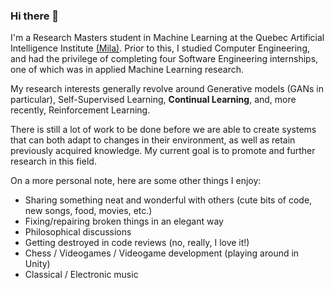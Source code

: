 ### Hi there 👋

<!--
**lebrice/lebrice** is a ✨ _special_ ✨ repository because its `README.md` (this file) appears on your GitHub profile.


- 🔭 I’m currently working on ...
- 🌱 I’m currently learning ...
- 👯 I’m looking to collaborate on ...
- 🤔 I’m looking for help with ...
- 💬 Ask me about ...
- 📫 How to reach me: ...
- ⚡ Fun fact: ...
-->

I'm a Research Masters student in Machine Learning at the Quebec Artificial Intelligence Institute [(Mila)](https://mila.quebec/en/).
Prior to this, I studied Computer Engineering, and had the privilege of completing four Software Engineering internships, one of which was in applied Machine Learning research.

My research interests generally revolve around Generative models (GANs in particular), Self-Supervised Learning, **Continual Learning**, and, more recently, Reinforcement Learning.

There is still a lot of work to be done before we are able to create systems that can both adapt to changes in their environment, as well as retain previously acquired knowledge. My current goal is to promote and further research in this field.



On a more personal note, here are some other things I enjoy:
- Sharing something neat and wonderful with others (cute bits of code, new songs, food, movies, etc.)
- Fixing/repairing broken things in an elegant way
- Philosophical discussions
- Getting destroyed in code reviews (no, really, I love it!)
- Chess / Videogames / Videogame development (playing around in Unity)
- Classical / Electronic music
